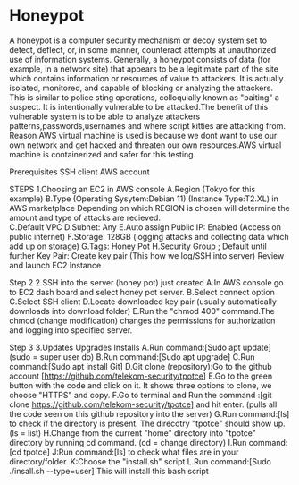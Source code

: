 # Honeypot
A honeypot is a computer security mechanism or decoy system set to detect, deflect, or, in some manner, counteract attempts at unauthorized use of information systems. Generally, a honeypot consists of data (for example, in a network site) that appears to be a legitimate part of the site which contains information or resources of value to attackers. It is actually isolated, monitored, and capable of blocking or analyzing the attackers. This is similar to police sting operations, colloquially known as "baiting" a suspect. It is intentionally vulnerable to be attacked.The benefit of this vulnerable system is to be able to analyze attackers patterns,passwords,usernames and where script kitties are attacking from.
Reason AWS virtual machine is used is because we dont want to use our own network and get hacked and threaten our own resources.AWS virtual machine is containerized and safer for this testing.

Prerequisites
SSH client
AWS account

STEPS
1.Choosing an EC2 in AWS console
A.Region (Tokyo for this example)
B.Type (Operating Sysytem:Debian 11) (Instance Type:T2.XL) in AWS marketplace
Depending on which REGION is chosen will determine the amount and type of attacks are recieved.\
C.Default VPC
D.Subnet: Any
E.Auto assign Public IP: Enabled (Access on public internet)
F.Storage: 128GB (logging attacks and collecting data which add up on storage)
G.Tags: Honey Pot
H.Security Group ; Default until further
Key Pair: Create key pair (This how we log/SSH into server)
Review and launch EC2 Instance

Step 2
2.SSH into the server (honey pot) just created
A.In AWS console go to EC2 dash board and select honey pot server.
B.Select connect option
C.Select SSH client
D.Locate downloaded key pair (usually automatically downloads into download folder)
E.Run the "chmod 400" command.The chmod (change modification) changes the permissions for authorization and logging into specified server.

Step 3 
3.Updates Upgrades Installs
A.Run command:[Sudo apt update] (sudo = super user do)
B.Run command:[Sudo apt upgrade]
C.Run command:[Sudo apt install Git]
D.Git clone (repository):Go to the github account [https://github.com/telekom-security/tpotce]
E.Go to the green button with the code and click on it. It shows three options to clone, we choose "HTTPS" and copy.
F.Go to terminal and Run the command :[git clone https://github.com/telekom-security/tpotce] and hit enter. (pulls all the code seen on this github repository into the server)
G.Run command:[ls] to check if the directory is present. The direcotry "tpotce" should show up. (ls = list)
H.Change from the current "home" directory into "tpotce" directory by running cd command. (cd = change directory)
I.Run command:[cd tpotce]
J:Run command:[ls] to check what files are in your directory/folder.
K:Choose the "install.sh" script
L.Run command:[Sudo ./insall.sh --type=user] This will install this bash script





 



